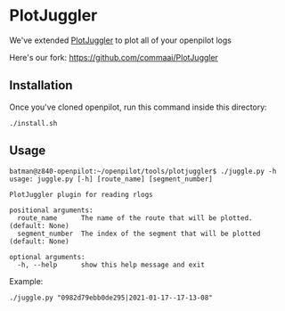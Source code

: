# PlotJuggler
We've extended [PlotJuggler](https://github.com/facontidavide/PlotJuggler) to plot all of your openpilot logs

Here's our fork: https://github.com/commaai/PlotJuggler

## Installation

Once you've cloned openpilot, run this command inside this directory:

`./install.sh`

## Usage

```
batman@z840-openpilot:~/openpilot/tools/plotjuggler$ ./juggle.py -h
usage: juggle.py [-h] [route_name] [segment_number]

PlotJuggler plugin for reading rlogs

positional arguments:
  route_name      The name of the route that will be plotted. (default: None)
  segment_number  The index of the segment that will be plotted (default: None)

optional arguments:
  -h, --help      show this help message and exit
```

Example:

`./juggle.py "0982d79ebb0de295|2021-01-17--17-13-08"`
